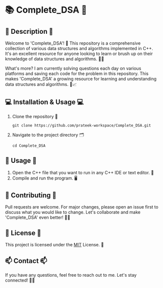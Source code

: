 # 📚 Complete_DSA 🚀

## 📝 Description 📝
Welcome to 'Complete_DSA'! 🎉 This repository is a comprehensive collection of various data structures and algorithms implemented in C++. It's an excellent resource for anyone looking to learn or brush up on their knowledge of data structures and algorithms. 🧠💡

What's more? I am currently solving questions each day on various platforms and saving each code for the problem in this repository. This makes 'Complete_DSA' a growing resource for learning and understanding data structures and algorithms. 🌱📈

## 💻 Installation & Usage 💻

1. Clone the repository 📂
   ```
   git clone https://github.com/prateek-workspace/Complete_DSA.git
   ```
2. Navigate to the project directory 🗂️
   ```
   cd Complete_DSA
   ```

## 🚀 Usage 🚀

1. Open the C++ file that you want to run in any C++ IDE or text editor. 📝
2. Compile and run the program. 🖥️

## 🤝 Contributing 🤝
Pull requests are welcome. For major changes, please open an issue first to discuss what you would like to change. Let's collaborate and make 'Complete_DSA' even better! 👥💬

## 📜 License 📜
This project is licensed under the [MIT](https://choosealicense.com/licenses/mit/) License. 📄

## 📫 Contact 📫
If you have any questions, feel free to reach out to me. Let's stay connected! 💌🌐
